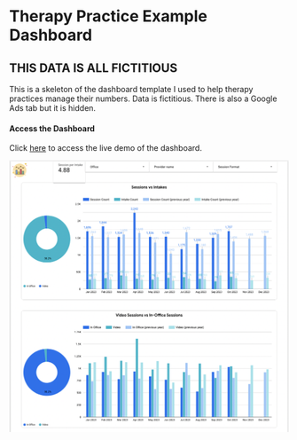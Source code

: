# Therapy Practice Example Dashboard 

## THIS DATA IS ALL FICTITIOUS

This is a skeleton of the dashboard template I used to help therapy practices manage their numbers. Data is fictitious. There is also a Google Ads tab but it is hidden. 

#### Access the Dashboard
Click [here](https://lookerstudio.google.com/reporting/aeaec2ec-d08c-4749-b980-396895fd29f3) to access the live demo of the dashboard.

![Dashboard Screenshot](screenshots/looker_demo.png)

